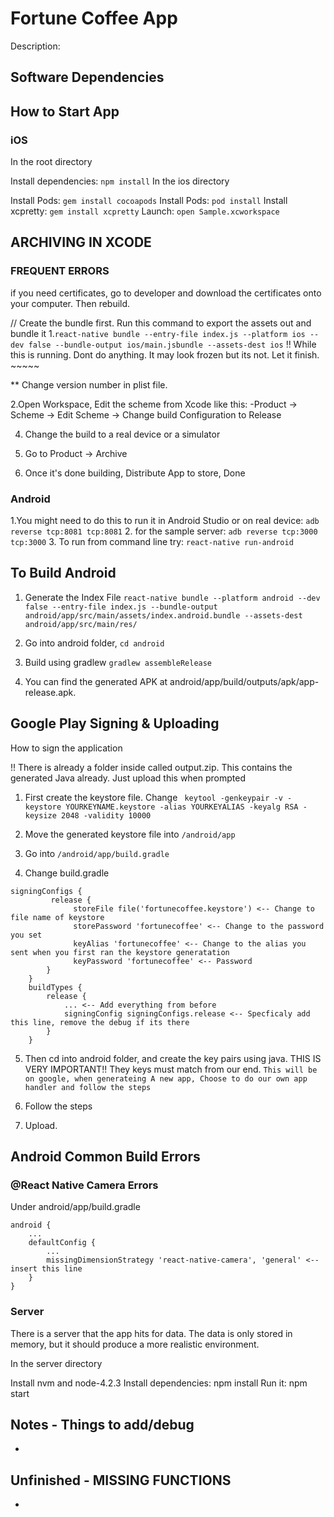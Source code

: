 # Fortune Coffee App

Description: 

## Software Dependencies




## How to Start App

### iOS
In the root directory

Install dependencies: ``npm install``
In the ios directory

Install Pods: ``gem install cocoapods``
Install Pods: ``pod install``
Install xcpretty: ``gem install xcpretty``
Launch: ```open Sample.xcworkspace```

## ARCHIVING IN XCODE

### FREQUENT ERRORS
 if you need certificates, go to developer and download the certificates onto your computer. Then rebuild.

// Create the bundle first. Run this command to export the assets out and bundle it
1.``react-native bundle --entry-file index.js --platform ios --dev false --bundle-output ios/main.jsbundle --assets-dest ios``
!! While this is running. Dont do anything. It may look frozen but its not. Let it finish.  ~~~~~


** Change version number in plist file.

2.Open Workspace, Edit the scheme from Xcode like this:
-Product -> Scheme -> Edit Scheme -> Change build Configuration to Release


4. Change the build to a real device or a simulator

5. Go to Product -> Archive

6. Once it's done building, Distribute App to store, Done


### Android

1.You might need to do this to run it in Android Studio or on real device: ``adb reverse tcp:8081 tcp:8081``
2. for the sample server: ``adb reverse tcp:3000 tcp:3000``
3. To run from command line try: ``react-native run-android``


## To Build Android



1. Generate the Index File ``react-native bundle --platform android --dev false --entry-file index.js --bundle-output android/app/src/main/assets/index.android.bundle --assets-dest android/app/src/main/res/ ``

2. Go into android folder, ``cd android``

3. Build using gradlew ``gradlew assembleRelease``

4. You can find the generated APK at android/app/build/outputs/apk/app-release.apk.


## Google Play Signing & Uploading

How to sign the application

!! There is already a folder inside called output.zip. 
This contains the generated Java already.
Just upload this when prompted

1. First create the keystore file. Change 
   `` keytool -genkeypair -v -keystore YOURKEYNAME.keystore -alias YOURKEYALIAS -keyalg RSA -keysize 2048 -validity 10000``
2. Move the generated keystore file into ``/android/app``
   
3. Go into ``/android/app/build.gradle``
   
4.  Change build.gradle 
``` 
signingConfigs {
         release {
              storeFile file('fortunecoffee.keystore') <-- Change to file name of keystore
              storePassword 'fortunecoffee' <-- Change to the password you set
              keyAlias 'fortunecoffee' <-- Change to the alias you sent when you first ran the keystore generatation
              keyPassword 'fortunecoffee' <-- Password
        }
    }
    buildTypes {
        release {
            ... <-- Add everything from before
            signingConfig signingConfigs.release <-- Specficaly add this line, remove the debug if its there
        }
    }
```

5. Then cd into android folder, and create the key pairs using java. THIS IS VERY IMPORTANT!!
   They keys must match from our end.
    ``This will be on google, when generateing A new app, Choose to do our own app handler and follow the steps``
   
6. Follow the steps
7. Upload.


## Android Common Build Errors


### @React Native Camera Errors

Under android/app/build.gradle
```
android {
    ...
    defaultConfig {
        ...
        missingDimensionStrategy 'react-native-camera', 'general' <-- insert this line
    }
}
```

### Server

There is a server that the app hits for data. The data is only stored in memory, but it should produce a more realistic environment.

In the server directory

Install nvm and node-4.2.3
Install dependencies: npm install
Run it: npm start

## Notes - Things to add/debug
- 
    
## Unfinished - MISSING FUNCTIONS
- 
